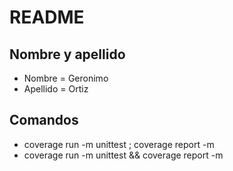 # README

## Nombre y apellido

- Nombre = Geronimo
- Apellido = Ortiz

## Comandos

- coverage run -m unittest ; coverage report -m
- coverage run -m unittest && coverage report -m

